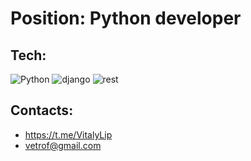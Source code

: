 
# Position: Python developer

## Tech:
![Python](https://img.shields.io/badge/-python-454443?style=for-the-badge&logo=python)
![django](https://img.shields.io/badge/-django-454443?style=for-the-badge&logo=django)
![rest](https://img.shields.io/badge/-DRF-454443?style=for-the-badge&logo=DRF)




## Contacts:
- https://t.me/VitalyLip
- vetrof@gmail.com

<!-- [![OK-WEBDEV's GitHub stats](https://github-readme-stats.vercel.app/api?username=ok-webdev)](https://github.com/anuraghazra/github-readme-stats)


[![Top Langs](https://github-readme-stats.vercel.app/api/top-langs/?username=ok-webdev&show_icons=true&theme=tokyonight&layout=compact)](https://github.com/anuraghazra/github-readme-stats) -->



<!--
**vetrof/vetrof** is a ✨ _special_ ✨ repository because its `README.md` (this file) appears on your GitHub profile.

Here are some ideas to get you started:

- 🔭 I’m currently working on ...
- 🌱 I’m currently learning ...
- 👯 I’m looking to collaborate on ...
- 🤔 I’m looking for help with ...
- 💬 Ask me about ...
- 📫 How to reach me: ...
- 😄 Pronouns: ...
- ⚡ Fun fact: ...
-->
